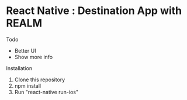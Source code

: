 # React Native : Destination App with REALM

Todo
- Better UI
- Show more info

Installation

1. Clone this repository
2. npm install
3. Run "react-native run-ios"
